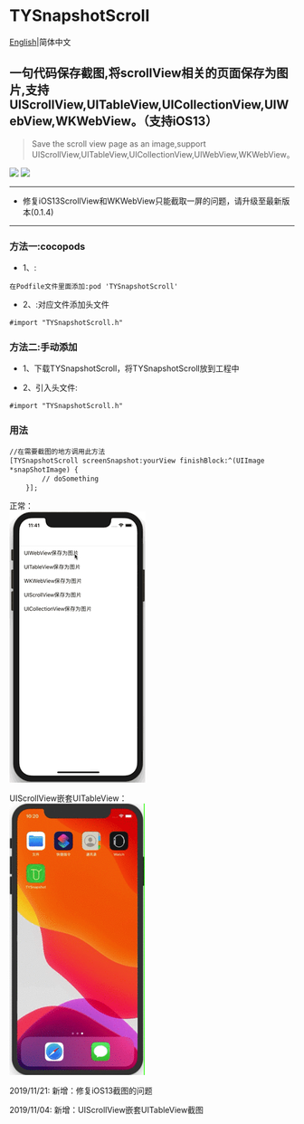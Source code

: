 # TYSnapshotScroll


[English](README_EN.md)|简体中文
## 一句代码保存截图,将scrollView相关的页面保存为图片,支持UIScrollView,UITableView,UICollectionView,UIWebView,WKWebView。（支持iOS13）
> Save the scroll view page as an image,support UIScrollView,UITableView,UICollectionView,UIWebView,WKWebView。

[![](https://img.shields.io/badge/Supported-iOS8-4BC51D.svg?style=flat-square)](https://github.com/TonyReet/TYSnapshotScroll)  [![](https://img.shields.io/badge/Objc-compatible-4BC51D.svg?style=flat-square)](https://github.com/TonyReet/TYSnapshotScroll)

-------
+ 修复iOS13ScrollView和WKWebView只能截取一屏的问题，请升级至最新版本(0.1.4)   
-------
### 方法一:cocopods
- 1、:

```objc
在Podfile文件里面添加:pod 'TYSnapshotScroll'
```
- 2、:对应文件添加头文件

```objc
#import "TYSnapshotScroll.h"
```

### 方法二:手动添加
- 1、下载TYSnapshotScroll，将TYSnapshotScroll放到工程中

- 2、引入头文件:

```objc
#import "TYSnapshotScroll.h"
```


### 用法
```objc
//在需要截图的地方调用此方法
[TYSnapshotScroll screenSnapshot:yourView finishBlock:^(UIImage *snapShotImage) {
        // doSomething
    }];
```

正常：   
![TYSnapshotScroll-w240](Snapshot.gif)     

UIScrollView嵌套UITableView：    
![TYSnapshotScroll-w240](Snapshot_1.gif)

2019/11/21:
新增：修复iOS13截图的问题
   
2019/11/04:
新增：UIScrollView嵌套UITableView截图


